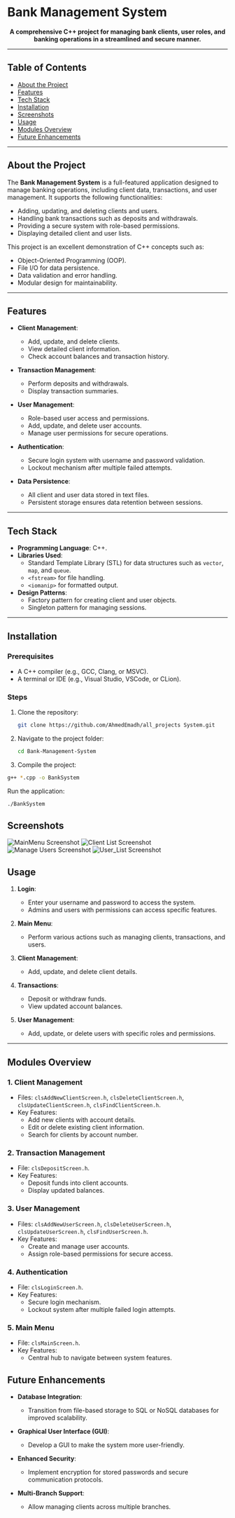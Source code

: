 # Bank Management System

<p align="center"><strong>A comprehensive C++ project for managing bank clients, user roles, and banking operations in a streamlined and secure manner.</strong></p>

---

## Table of Contents

- [About the Project](#about-the-project)
- [Features](#features)
- [Tech Stack](#tech-stack)
- [Installation](#installation)
- [Screenshots](#screenshots)
- [Usage](#usage)
- [Modules Overview](#modules-overview)
- [Future Enhancements](#future-enhancements)

---

## About the Project

The **Bank Management System** is a full-featured application designed to manage banking operations, including client data, transactions, and user management. It supports the following functionalities:

- Adding, updating, and deleting clients and users.
- Handling bank transactions such as deposits and withdrawals.
- Providing a secure system with role-based permissions.
- Displaying detailed client and user lists.

This project is an excellent demonstration of C++ concepts such as:

- Object-Oriented Programming (OOP).
- File I/O for data persistence.
- Data validation and error handling.
- Modular design for maintainability.

---

## Features

- **Client Management**:
  
  - Add, update, and delete clients.
  - View detailed client information.
  - Check account balances and transaction history.

- **Transaction Management**:
  
  - Perform deposits and withdrawals.
  - Display transaction summaries.

- **User Management**:
  
  - Role-based user access and permissions.
  - Add, update, and delete user accounts.
  - Manage user permissions for secure operations.

- **Authentication**:
  
  - Secure login system with username and password validation.
  - Lockout mechanism after multiple failed attempts.

- **Data Persistence**:
  
  - All client and user data stored in text files.
  - Persistent storage ensures data retention between sessions.

---

## Tech Stack

- **Programming Language**: C++.
- **Libraries Used**:
  - Standard Template Library (STL) for data structures such as `vector`, `map`, and `queue`.
  - `<fstream>` for file handling.
  - `<iomanip>` for formatted output.
- **Design Patterns**:
  - Factory pattern for creating client and user objects.
  - Singleton pattern for managing sessions.

---

## Installation

### Prerequisites

- A C++ compiler (e.g., GCC, Clang, or MSVC).
- A terminal or IDE (e.g., Visual Studio, VSCode, or CLion).

### Steps

1. Clone the repository:
   
   ```bash
   git clone https://github.com/AhmedEmadh/all_projects System.git
   ```

2. Navigate to the project folder:
   
   ```bash
   cd Bank-Management-System
   ```

3. Compile the project:

```bash
g++ *.cpp -o BankSystem
```

Run the application:

```bash
./BankSystem
```

## Screenshots

![MainMenu Screenshot](https://github.com/AhmedEmadh/all_projects/blob/master/C%2B%2B%20Projects/Bank_System_UI/Main%20menu.png)
![Client List Screenshot](https://github.com/AhmedEmadh/all_projects/blob/master/C%2B%2B%20Projects/Bank_System_UI/Client_List.png)
![Manage Users Screenshot](https://github.com/AhmedEmadh/all_projects/blob/master/C%2B%2B%20Projects/Bank_System_UI/Manage%20Users.png)
![User_List Screenshot](https://github.com/AhmedEmadh/all_projects/blob/master/C%2B%2B%20Projects/Bank_System_UI/User_List.png)


## Usage

1. **Login**:
   
   - Enter your username and password to access the system.
   - Admins and users with permissions can access specific features.

2. **Main Menu**:
   
   - Perform various actions such as managing clients, transactions, and users.

3. **Client Management**:
   
   - Add, update, and delete client details.

4. **Transactions**:
   
   - Deposit or withdraw funds.
   - View updated account balances.

5. **User Management**:
   
   - Add, update, or delete users with specific roles and permissions.

---

## Modules Overview

### 1. **Client Management**

- Files: `clsAddNewClientScreen.h`, `clsDeleteClientScreen.h`, `clsUpdateClientScreen.h`, `clsFindClientScreen.h`.
- Key Features:
  - Add new clients with account details.
  - Edit or delete existing client information.
  - Search for clients by account number.

### 2. **Transaction Management**

- File: `clsDepositScreen.h`.
- Key Features:
  - Deposit funds into client accounts.
  - Display updated balances.

### 3. **User Management**

- Files: `clsAddNewUserScreen.h`, `clsDeleteUserScreen.h`, `clsUpdateUserScreen.h`, `clsFindUserScreen.h`.
- Key Features:
  - Create and manage user accounts.
  - Assign role-based permissions for secure access.

### 4. **Authentication**

- File: `clsLoginScreen.h`.
- Key Features:
  - Secure login mechanism.
  - Lockout system after multiple failed login attempts.

### 5. **Main Menu**

- File: `clsMainScreen.h`.
- Key Features:
  - Central hub to navigate between system features.

## Future Enhancements

- **Database Integration**:
  
  - Transition from file-based storage to SQL or NoSQL databases for improved scalability.

- **Graphical User Interface (GUI)**:
  
  - Develop a GUI to make the system more user-friendly.

- **Enhanced Security**:
  
  - Implement encryption for stored passwords and secure communication protocols.

- **Multi-Branch Support**:
  
  - Allow managing clients across multiple branches.
